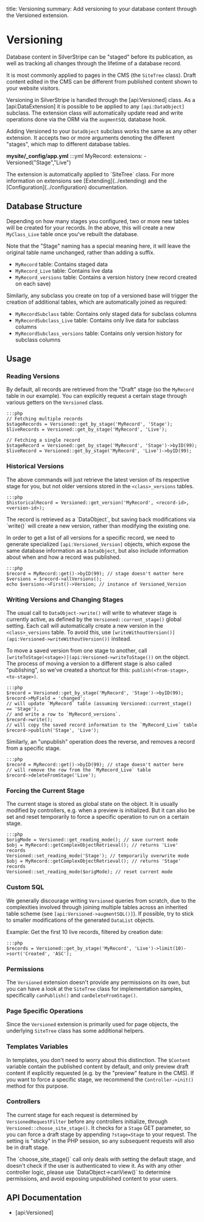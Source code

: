 title: Versioning
summary: Add versioning to your database content through the Versioned extension.

# Versioning

Database content in SilverStripe can be "staged" before its publication, as well as tracking all changes through the 
lifetime of a database record.

It is most commonly applied to pages in the CMS (the `SiteTree` class). Draft content edited in the CMS can be different 
from published content shown to your website visitors. 

Versioning in SilverStripe is handled through the [api:Versioned] class. As a [api:DataExtension] it is possible to 
be applied to any `[api:DataObject]` subclass. The extension class will automatically update read and write operations
done via the ORM via the `augmentSQL` database hook.

Adding Versioned to your `DataObject` subclass works the same as any other extension. It accepts two or more arguments 
denoting the different "stages", which map to different database tables. 

**mysite/_config/app.yml**
	:::yml
	MyRecord:
	  extensions:
	    - Versioned("Stage","Live")

<div class="notice" markdown="1">
The extension is automatically applied to `SiteTree` class. For more information on extensions see 
[Extending](../extending) and the [Configuration](../configuration) documentation.
</div>

## Database Structure

Depending on how many stages you configured, two or more new tables will be created for your records. In the above, this
will create a new `MyClass_Live` table once you've rebuilt the database.

<div class="notice" markdown="1">
Note that the "Stage" naming has a special meaning here, it will leave the original table name unchanged, rather than 
adding a suffix.
</div>

 * `MyRecord` table: Contains staged data
 * `MyRecord_Live` table: Contains live data
 * `MyRecord_versions` table: Contains a version history (new record created on each save)

Similarly, any subclass you create on top of a versioned base will trigger the creation of additional tables, which are 
automatically joined as required:

 * `MyRecordSubclass` table: Contains only staged data for subclass columns
 * `MyRecordSubclass_Live` table: Contains only live data for subclass columns
 * `MyRecordSubclass_versions` table: Contains only version history for subclass columns

## Usage

### Reading Versions

By default, all records are retrieved from the "Draft" stage (so the `MyRecord` table in our example). You can 
explicitly request a certain stage through various getters on the `Versioned` class.

	:::php
	// Fetching multiple records
	$stageRecords = Versioned::get_by_stage('MyRecord', 'Stage');
	$liveRecords = Versioned::get_by_stage('MyRecord', 'Live');

	// Fetching a single record
	$stageRecord = Versioned::get_by_stage('MyRecord', 'Stage')->byID(99);
	$liveRecord = Versioned::get_by_stage('MyRecord', 'Live')->byID(99);

### Historical Versions

The above commands will just retrieve the latest version of its respective stage for you, but not older versions stored 
in the `<class>_versions` tables.

	:::php
	$historicalRecord = Versioned::get_version('MyRecord', <record-id>, <version-id>);

<div class="alert" markdown="1">
The record is retrieved as a `DataObject`, but saving back modifications via `write()` will create a new version, 
rather than modifying the existing one.
</div>

In order to get a list of all versions for a specific record, we need to generate specialized `[api:Versioned_Version]` 
objects, which expose the same database information as a `DataObject`, but also include information about when and how 
a record was published.
	
	:::php
	$record = MyRecord::get()->byID(99); // stage doesn't matter here
	$versions = $record->allVersions();
	echo $versions->First()->Version; // instance of Versioned_Version

### Writing Versions and Changing Stages

The usual call to `DataObject->write()` will write to whatever stage is currently active, as defined by the 
`Versioned::current_stage()` global setting. Each call will automatically create a new version in the 
`<class>_versions` table. To avoid this, use `[writeWithoutVersion()](api:Versioned->writeWithoutVersion())` instead.

To move a saved version from one stage to another, call `[writeToStage(<stage>)](api:Versioned->writeToStage())` on the 
object. The process of moving a version to a different stage is also called "publishing", so we've created a shortcut 
for this: `publish(<from-stage>, <to-stage>)`.

	:::php
	$record = Versioned::get_by_stage('MyRecord', 'Stage')->byID(99);
	$record->MyField = 'changed';
	// will update `MyRecord` table (assuming Versioned::current_stage() == 'Stage'),
	// and write a row to `MyRecord_versions`.
	$record->write(); 
	// will copy the saved record information to the `MyRecord_Live` table
	$record->publish('Stage', 'Live');

Similarly, an "unpublish" operation does the reverse, and removes a record from a specific stage.

	:::php
	$record = MyRecord::get()->byID(99); // stage doesn't matter here
	// will remove the row from the `MyRecord_Live` table
	$record->deleteFromStage('Live');

### Forcing the Current Stage

The current stage is stored as global state on the object. It is usually modified by controllers, e.g. when a preview 
is initialized. But it can also be set and reset temporarily to force a specific operation to run on a certain stage.

	:::php
	$origMode = Versioned::get_reading_mode(); // save current mode
	$obj = MyRecord::getComplexObjectRetrieval(); // returns 'Live' records
	Versioned::set_reading_mode('Stage'); // temporarily overwrite mode
	$obj = MyRecord::getComplexObjectRetrieval(); // returns 'Stage' records
	Versioned::set_reading_mode($origMode); // reset current mode

### Custom SQL

We generally discourage writing `Versioned` queries from scratch, due to the complexities involved through joining 
multiple tables across an inherited table scheme (see `[api:Versioned->augmentSQL()]`). If possible, try to stick to 
smaller modifications of the generated `DataList` objects.

Example: Get the first 10 live records, filtered by creation date:

	:::php
	$records = Versioned::get_by_stage('MyRecord', 'Live')->limit(10)->sort('Created', 'ASC');

### Permissions

The `Versioned` extension doesn't provide any permissions on its own, but you can have a look at the `SiteTree` class 
for implementation samples, specifically `canPublish()` and `canDeleteFromStage()`.

### Page Specific Operations

Since the `Versioned` extension is primarily used for page objects, the underlying `SiteTree` class has some additional 
helpers.

### Templates Variables

In templates, you don't need to worry about this distinction. The `$Content` variable contain the published content by 
default, and only preview draft content if explicitly requested (e.g. by the "preview" feature in the CMS). If you want 
to force a specific stage, we recommend the `Controller->init()` method for this purpose.

### Controllers

The current stage for each request is determined by `VersionedRequestFilter` before any controllers initialize, through 
`Versioned::choose_site_stage()`. It checks for a `Stage` GET parameter, so you can force a draft stage by appending 
`?stage=Stage` to your request. The setting is "sticky" in the PHP session, so any subsequent requests will also be in 
draft stage.

<div class="alert" markdown="1">
The `choose_site_stage()` call only deals with setting the default stage, and doesn't check if the user is 
authenticated to view it. As with any other controller logic, please use `DataObject->canView()` to determine 
permissions, and avoid exposing unpublished content to your users.
</div>

## API Documentation

* [api:Versioned]